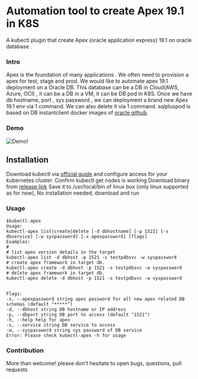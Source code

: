 # Automation tool to create Apex 19.1 in K8S

A kubectl plugin that create Apex (oracle application express) 19.1 on oracle database .


### Intro
 Apex is the foundation of many applications .  We often need to provision a apex for test, stage and prod. We would like to automate apex 19.1 deployment on a Oracle DB. This database can be a  DB in Cloud(AWS, Azure, OCI)  , it can be a DB in a VM, it can be DB pod in K8S.  Once we have db hostname, port , sys password , we can deployment a brand new Apex 19.1  env via 1 command.  We can also delete it via 1 command.
sqlpluspod is based on DB instantclient docker images of [oracle github](https://github.com/oracle/docker-images).

### Demo
![Demo!](https://i.imgur.com/bxJn2Io.gifv)

## Installation

Download kubectl via [official guide](https://kubernetes.io/docs/tasks/tools/install-kubectl/) and configure access for your kubernetes cluster. Confirm kubectl get nodes is working
Download binary from [release link](https://github.com/HenryXie1/oradbauto/releases/download/v1.0/kubectl-oradb)
Save it to /usr/local/bin of linux box (only linux supported as for now), No installation needed, download and run   
### Usage
```
$kubectl-apex
Usage:
kubectl-apex list|create|delete [-d dbhostname] [-p 1521] [-s dbservice] [-w syspassword] [-x apexpassword] [flags]
Examples:
# 
# list apex version details in the target
kubectl-apex list -d dbhost -p 1521 -s testpdbsvc -w syspassword 
# create apex framework in target db. 
kubectl-apex create -d dbhost -p 1521 -s testpdbsvc -w syspassword 
# delete apex framework in target db. 
kubectl-apex delete -d dbhost -p 1521 -s testpdbsvc -w syspassword


Flags:
-x, --apexpassword string apex password for all new apex related DB schemas (default "*****")
-d, --dbhost string DB hostname or IP address
-p, --dbport string DB port to access (default "1521")
-h, --help help for apex
-s, --service string DB service to access
-w, --syspassword string sys password of DB service
Error: Please check kubectl-apex -h for usage
```

### Contribution
More than welcome! please don't hesitate to open bugs, questions, pull requests 
